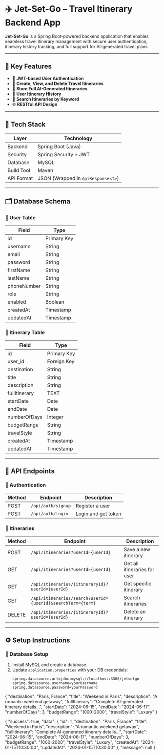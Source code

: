 # ✈️ Jet-Set-Go – Travel Itinerary Backend App

**Jet-Set-Go** is a Spring Boot-powered backend application that enables seamless travel itinerary management with secure user authentication, itinerary history tracking, and full support for AI-generated travel plans.

---

## 🌟 Key Features

- 🔐 **JWT-based User Authentication**
- 📅 **Create, View, and Delete Travel Itineraries**
- 🧠 **Store Full AI-Generated Itineraries**
- 📜 **User Itinerary History**
- 🔎 **Search Itineraries by Keyword**
- 🌐 **RESTful API Design**

---

## 🧰 Tech Stack

| Layer       | Technology             |
|-------------|------------------------|
| Backend     | Spring Boot (Java)     |
| Security    | Spring Security + JWT  |
| Database    | MySQL                  |
| Build Tool  | Maven                  |
| API Format  | JSON (Wrapped in `ApiResponse<T>`) |

---

## 🗂️ Database Schema

### 🧑 User Table

| Field          | Type        |
|----------------|-------------|
| id             | Primary Key |
| username       | String      |
| email          | String      |
| password       | String      |
| firstName      | String      |
| lastName       | String      |
| phoneNumber    | String      |
| role           | String      |
| enabled        | Boolean     |
| createdAt      | Timestamp   |
| updatedAt      | Timestamp   |

### 📍 Itinerary Table

| Field           | Type        |
|------------------|-------------|
| id               | Primary Key |
| user_id          | Foreign Key |
| destination      | String      |
| title            | String      |
| description      | String      |
| fullItinerary    | TEXT        |
| startDate        | Date        |
| endDate          | Date        |
| numberOfDays     | Integer     |
| budgetRange      | String      |
| travelStyle      | String      |
| createdAt        | Timestamp   |
| updatedAt        | Timestamp   |

---

## 📡 API Endpoints

### 🔐 Authentication

| Method | Endpoint             | Description         |
|--------|----------------------|---------------------|
| POST   | `/api/auth/signup`   | Register a user     |
| POST   | `/api/auth/login`    | Login and get token |

### 🧳 Itineraries

| Method | Endpoint                                                                 | Description                 |
|--------|--------------------------------------------------------------------------|-----------------------------|
| POST   | `/api/itineraries?userId={userId}`                                       | Save a new itinerary        |
| GET    | `/api/itineraries?userId={userId}`                                       | Get all itineraries for user|
| GET    | `/api/itineraries/{itineraryId}?userId={userId}`                        | Get specific itinerary      |
| GET    | `/api/itineraries/search?userId={userId}&searchTerm={term}`             | Search itineraries          |
| DELETE | `/api/itineraries/{itineraryId}?userId={userId}`                        | Delete an itinerary         |

---

## ⚙️ Setup Instructions

### 🔧 Database Setup

1. Install MySQL and create a database.
2. Update `application.properties` with your DB credentials:
   ```properties
   spring.datasource.url=jdbc:mysql://localhost:3306/jetsetgo
   spring.datasource.username=yourUsername
   spring.datasource.password=yourPassword

{
  "destination": "Paris, France",
  "title": "Weekend in Paris",
  "description": "A romantic weekend getaway",
  "fullItinerary": "Complete AI-generated itinerary details...",
  "startDate": "2024-06-15",
  "endDate": "2024-06-17",
  "numberOfDays": 3,
  "budgetRange": "1000-2000",
  "travelStyle": "Luxury"
}


{
  "success": true,
  "data": {
    "id": 1,
    "destination": "Paris, France",
    "title": "Weekend in Paris",
    "description": "A romantic weekend getaway",
    "fullItinerary": "Complete AI-generated itinerary details...",
    "startDate": "2024-06-15",
    "endDate": "2024-06-17",
    "numberOfDays": 3,
    "budgetRange": "1000-2000",
    "travelStyle": "Luxury",
    "createdAt": "2024-01-15T10:30:00",
    "updatedAt": "2024-01-15T10:30:00"
  },
  "message": null
}
